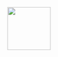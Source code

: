 <div id="header" align="center">
  <img src="[https://media.giphy.com/media/M9gbBd9nbDrOTu1Mqx/giphy.gif](https://media1.giphy.com/media/7FrOU9tPbgAZtxV5mb/giphy.gif?cid=ecf05e472hhs3bxmvbyi4qmpc1bagdq4zaekvlu8b6asm9kx&ep=v1_gifs_search&rid=giphy.gif&ct=g)https://media1.giphy.com/media/7FrOU9tPbgAZtxV5mb/giphy.gif?cid=ecf05e472hhs3bxmvbyi4qmpc1bagdq4zaekvlu8b6asm9kx&ep=v1_gifs_search&rid=giphy.gif&ct=g" width="100"/>
</div>
